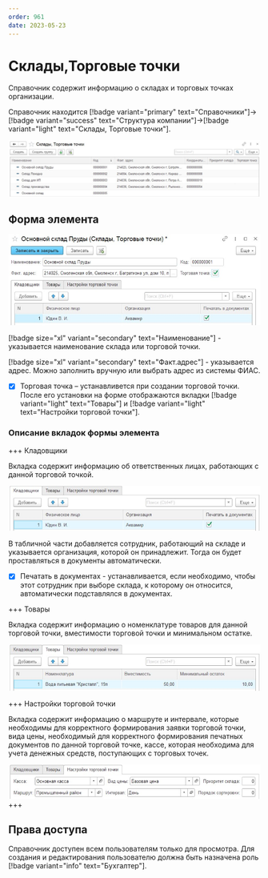 ```yaml
---
order: 961
date: 2023-05-23
---
```

# Склады,Торговые точки

Справочник содержит информацию о складах и торговых точках организации.

Справочник находится [!badge variant="primary" text="Справочники"]->[!badge variant="success" text="Структура компании"]->[!badge variant="light" text="Склады, Торговые точки"].

![Форма списка склады, торговые точки](/images/Форма_списка_склады.jpg)

## Форма элемента

![](/images/Форма_элемента_склады.jpg)

[!badge size="xl" variant="secondary" text="Наименование"] - указывается наименование склада или торговой точки.

[!badge size="xl" variant="secondary" text="Факт.адрес"] - указывается адрес. Можно заполнить вручную или выбрать адрес из системы ФИАС.

- [x] Торговая точка – устанавливется при создании торговой точки. После его установки на форме отображаются вкладки [!badge variant="light" text="Товары"] и [!badge variant="light" text="Настройки торговой точки"].

### Описание вкладок формы элемента

+++ Кладовщики

Вкладка содержит информацию об ответственных лицах, работающих с данной торговой точкой.

![](/images/Вкладка_кладовщики.jpg)

В табличной части добавляется сотрудник, работающий на складе и указывается организация, которой он принадлежит. Тогда он будет проставляться в документы автоматически.

- [x] Печатать в документах - устанавливается, если необходимо, чтобы этот сотрудник при выборе склада, к которому он относится, автоматически подставлялся в документах.


+++ Товары

Вкладка содержит информацию о номенклатуре товаров для данной торговой точки, вместимости торговой точки и минимальном остатке.

![](/images/Вкладка_товары.jpg)

+++ Настройки торговой точки

Вкладка содержит информацию о маршруте и интервале, которые необходимы для корректного формирования заявки торговой точки, вида цены, необходимый для корректного формирования печатных документов по данной торговой точке, кассе, которая необходима для учета денежных средств, поступающих с торговых точек.

![](/images/Вкладка_настройки_торговой_точки.jpg)
+++

## Права доступа

Справочник доступен всем пользователям только для просмотра. Для создания и редактирования пользователю должна быть назначена роль [!badge variant="info" text="Бухгалтер"].
